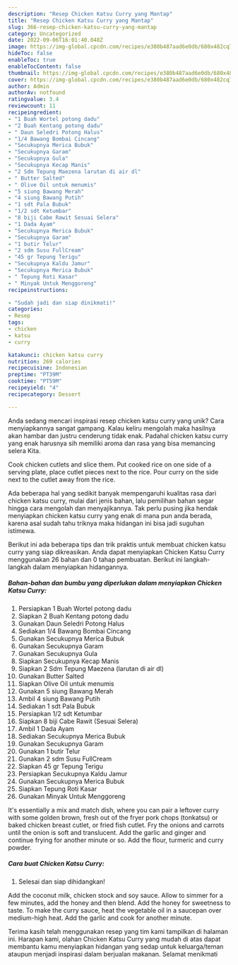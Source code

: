 ```yaml
---
description: "Resep Chicken Katsu Curry yang Mantap"
title: "Resep Chicken Katsu Curry yang Mantap"
slug: 366-resep-chicken-katsu-curry-yang-mantap
category: Uncategorized
date: 2022-09-06T16:01:40.048Z
image: https://img-global.cpcdn.com/recipes/e380b487aad6e0db/680x482cq70/chicken-katsu-curry-foto-resep-utama.jpg
hideToc: false
enableToc: true
enableTocContent: false
thumbnail: https://img-global.cpcdn.com/recipes/e380b487aad6e0db/680x482cq70/chicken-katsu-curry-foto-resep-utama.jpg
cover: https://img-global.cpcdn.com/recipes/e380b487aad6e0db/680x482cq70/chicken-katsu-curry-foto-resep-utama.jpg
author: Admin
authorAv: notfound
ratingvalue: 3.4
reviewcount: 11
recipeingredient:
- "1 Buah Wortel potong dadu"
- "2 Buah Kentang potong dadu"
- " Daun Seledri Potong Halus"
- "1/4 Bawang Bombai Cincang"
- "Secukupnya Merica Bubuk"
- "Secukupnya Garam"
- "Secukupnya Gula"
- "Secukupnya Kecap Manis"
- "2 Sdm Tepung Maezena larutan di air dl"
- " Butter Salted"
- " Olive Oil untuk menumis"
- "5 siung Bawang Merah"
- "4 siung Bawang Putih"
- "1 sdt Pala Bubuk"
- "1/2 sdt Ketumbar"
- "8 biji Cabe Rawit Sesuai Selera"
- "1 Dada Ayam"
- "Secukupnya Merica Bubuk"
- "Secukupnya Garam"
- "1 butir Telur"
- "2 sdm Susu FullCream"
- "45 gr Tepung Terigu"
- "Secukupnya Kaldu Jamur"
- "Secukupnya Merica Bubuk"
- " Tepung Roti Kasar"
- " Minyak Untuk Menggoreng"
recipeinstructions:

- "Sudah jadi dan siap dinikmati!"
categories:
- Resep
tags:
- chicken
- katsu
- curry

katakunci: chicken katsu curry 
nutrition: 269 calories
recipecuisine: Indonesian
preptime: "PT39M"
cooktime: "PT59M"
recipeyield: "4"
recipecategory: Dessert

---
```





Anda sedang mencari inspirasi resep chicken katsu curry yang unik? Cara menyiapkannya sangat gampang. Kalau keliru mengolah maka hasilnya akan hambar dan justru cenderung tidak enak. Padahal chicken katsu curry yang enak harusnya sih memiliki aroma dan rasa yang bisa memancing selera Kita.





Cook chicken cutlets and slice them. Put cooked rice on one side of a serving plate, place cutlet pieces next to the rice. Pour curry on the side next to the cutlet away from the rice.

Ada beberapa hal yang sedikit banyak mempengaruhi kualitas rasa dari chicken katsu curry, mulai dari jenis bahan, lalu pemilihan bahan segar hingga cara mengolah dan menyajikannya. Tak perlu pusing jika hendak menyiapkan chicken katsu curry yang enak di mana pun anda berada, karena asal sudah tahu triknya maka hidangan ini bisa jadi suguhan istimewa.






Berikut ini ada beberapa tips dan trik praktis untuk membuat chicken katsu curry yang siap dikreasikan. Anda dapat menyiapkan Chicken Katsu Curry menggunakan 26 bahan dan 0 tahap pembuatan. Berikut ini langkah-langkah dalam menyiapkan hidangannya.

<!--inarticleads1-->

##### Bahan-bahan dan bumbu yang diperlukan dalam menyiapkan Chicken Katsu Curry:

1. Persiapkan 1 Buah Wortel potong dadu
1. Siapkan 2 Buah Kentang potong dadu
1. Gunakan  Daun Seledri Potong Halus
1. Sediakan 1/4 Bawang Bombai Cincang
1. Gunakan Secukupnya Merica Bubuk
1. Gunakan Secukupnya Garam
1. Gunakan Secukupnya Gula
1. Siapkan Secukupnya Kecap Manis
1. Siapkan 2 Sdm Tepung Maezena (larutan di air dl)
1. Gunakan  Butter Salted
1. Siapkan  Olive Oil untuk menumis
1. Gunakan 5 siung Bawang Merah
1. Ambil 4 siung Bawang Putih
1. Sediakan 1 sdt Pala Bubuk
1. Persiapkan 1/2 sdt Ketumbar
1. Siapkan 8 biji Cabe Rawit (Sesuai Selera)
1. Ambil 1 Dada Ayam
1. Sediakan Secukupnya Merica Bubuk
1. Gunakan Secukupnya Garam
1. Gunakan 1 butir Telur
1. Gunakan 2 sdm Susu FullCream
1. Siapkan 45 gr Tepung Terigu
1. Persiapkan Secukupnya Kaldu Jamur
1. Gunakan Secukupnya Merica Bubuk
1. Siapkan  Tepung Roti Kasar
1. Gunakan  Minyak Untuk Menggoreng


It&#39;s essentially a mix and match dish, where you can pair a leftover curry with some golden brown, fresh out of the fryer pork chops (tonkatsu) or baked chicken breast cutlet, or fried fish cutlet. Fry the onions and carrots until the onion is soft and translucent. Add the garlic and ginger and continue frying for another minute or so. Add the flour, turmeric and curry powder. 

<!--inarticleads2-->

##### Cara buat Chicken Katsu Curry:


1. Selesai dan siap dihidangkan!

Add the coconut milk, chicken stock and soy sauce. Allow to simmer for a few minutes, add the honey and then blend. Add the honey for sweetness to taste. To make the curry sauce, heat the vegetable oil in a saucepan over medium-high heat. Add the garlic and cook for another minute. 

Terima kasih telah menggunakan resep yang tim kami tampilkan di halaman ini. Harapan kami, olahan Chicken Katsu Curry yang mudah di atas dapat membantu kamu menyiapkan hidangan yang sedap untuk keluarga/teman ataupun menjadi inspirasi dalam berjualan makanan. Selamat menikmati
